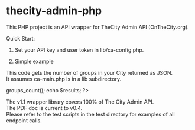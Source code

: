 thecity-admin-php
=================

This PHP project is an API wrapper for TheCity Admin API (OnTheCity.org).

Quick Start:

1. Set your API key and user token in lib/ca-config.php.

2. Simple example

This code gets the number of groups in your City returned as JSON.  
It assumes ca-main.php is in a lib subdirectory.

<?php
require_once 'lib/ca-main.php';

$ca = new CityApi();
$results = $ca->groups_count();
echo $results;

?>

The v1.1 wrapper library covers 100% of The City Admin API.  
The PDF doc is current to v0.4.  
Please refer to the test scripts in the test directory for examples of all endpoint calls. 